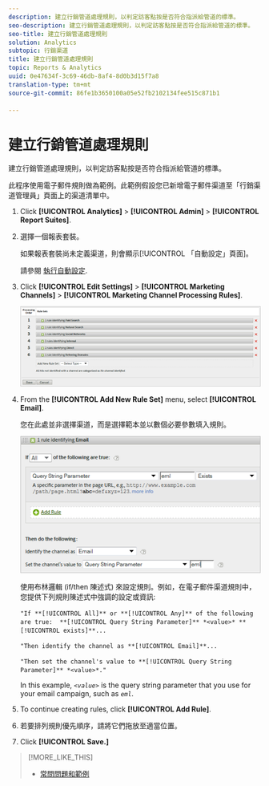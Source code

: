 ```yaml
---
description: 建立行銷管道處理規則，以判定訪客點按是否符合指派給管道的標準。
seo-description: 建立行銷管道處理規則，以判定訪客點按是否符合指派給管道的標準。
seo-title: 建立行銷管道處理規則
solution: Analytics
subtopic: 行銷渠道
title: 建立行銷管道處理規則
topic: Reports & Analytics
uuid: 0e47634f-3c69-46db-8af4-8d0b3d15f7a8
translation-type: tm+mt
source-git-commit: 86fe1b3650100a05e52fb2102134fee515c871b1

---
```



# 建立行銷管道處理規則

建立行銷管道處理規則，以判定訪客點按是否符合指派給管道的標準。

此程序使用電子郵件規則做為範例。此範例假設您已新增電子郵件渠道至「行銷渠道管理員」頁面上的渠道清單中。

1. Click **[!UICONTROL Analytics]** &gt; **[!UICONTROL Admin]** &gt; **[!UICONTROL Report Suites]**.
1. 選擇一個報表套裝。

   如果報表套裝尚未定義渠道，則會顯示[!UICONTROL 「自動設定」頁面]。

   請參閱 [執行自動設定](/help/components/c-marketing-channels/c-channel-autosetup.md).

1. Click **[!UICONTROL Edit Settings]** &gt; **[!UICONTROL Marketing Channels]** &gt; **[!UICONTROL Marketing Channel Processing Rules]**.

   ![步驟結果](assets/marketing_channel_rules.png)

1. From the **[!UICONTROL Add New Rule Set]** menu, select **[!UICONTROL Email]**.

   您在此處並非選擇渠道，而是選擇範本並以數個必要參數填入規則。

   ![步驟結果](assets/example_email.png)

   使用布林邏輯 (if/then 陳述式) 來設定規則。例如，在電子郵件渠道規則中，您提供下列規則陳述式中強調的設定或資訊: 

   `"If **[!UICONTROL All]** or **[!UICONTROL Any]** of the following are true:  **[!UICONTROL Query String Parameter]** *<value>* **[!UICONTROL exists]**...`

   `"Then identify the channel as **[!UICONTROL Email]**...`

   `"Then set the channel's value to **[!UICONTROL Query String Parameter]** *<value>*."`

   In this example, *`<value>`* is the query string parameter that you use for your email campaign, such as *`eml`*.
1. To continue creating rules, click **[!UICONTROL Add Rule]**.
1. 若要排列規則優先順序，請將它們拖放至適當位置。
1. Click **[!UICONTROL Save.]**

>[!MORE_LIKE_THIS]
>
>* [常問問題和範例](/help/components/c-marketing-channels/c-faq.md)

